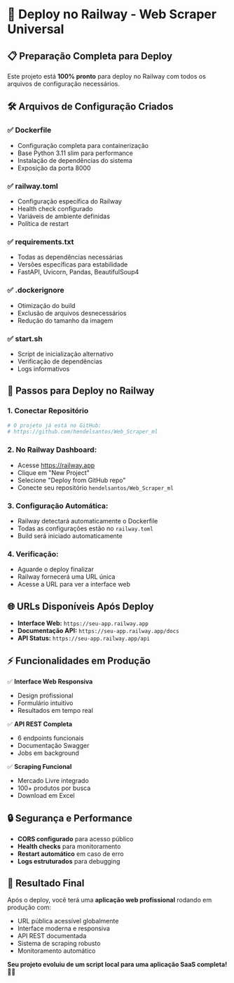 # 🚀 Deploy no Railway - Web Scraper Universal

## 📋 Preparação Completa para Deploy

Este projeto está **100% pronto** para deploy no Railway com todos os arquivos de configuração necessários.

## 🛠️ Arquivos de Configuração Criados

### ✅ **Dockerfile**

- Configuração completa para containerização
- Base Python 3.11 slim para performance
- Instalação de dependências do sistema
- Exposição da porta 8000

### ✅ **railway.toml**

- Configuração específica do Railway
- Health check configurado
- Variáveis de ambiente definidas
- Política de restart

### ✅ **requirements.txt**

- Todas as dependências necessárias
- Versões específicas para estabilidade
- FastAPI, Uvicorn, Pandas, BeautifulSoup4

### ✅ **.dockerignore**

- Otimização do build
- Exclusão de arquivos desnecessários
- Redução do tamanho da imagem

### ✅ **start.sh**

- Script de inicialização alternativo
- Verificação de dependências
- Logs informativos

## 🎯 Passos para Deploy no Railway

### 1. **Conectar Repositório**

```bash
# O projeto já está no GitHub:
# https://github.com/hendelsantos/Web_Scraper_ml
```

### 2. **No Railway Dashboard:**

- Acesse https://railway.app
- Clique em "New Project"
- Selecione "Deploy from GitHub repo"
- Conecte seu repositório `hendelsantos/Web_Scraper_ml`

### 3. **Configuração Automática:**

- Railway detectará automaticamente o Dockerfile
- Todas as configurações estão no `railway.toml`
- Build será iniciado automaticamente

### 4. **Verificação:**

- Aguarde o deploy finalizar
- Railway fornecerá uma URL única
- Acesse a URL para ver a interface web

## 🌐 URLs Disponíveis Após Deploy

- **Interface Web:** `https://seu-app.railway.app`
- **Documentação API:** `https://seu-app.railway.app/docs`
- **API Status:** `https://seu-app.railway.app/api`

## ⚡ Funcionalidades em Produção

✅ **Interface Web Responsiva**

- Design profissional
- Formulário intuitivo
- Resultados em tempo real

✅ **API REST Completa**

- 6 endpoints funcionais
- Documentação Swagger
- Jobs em background

✅ **Scraping Funcional**

- Mercado Livre integrado
- 100+ produtos por busca
- Download em Excel

## 🔒 Segurança e Performance

- **CORS configurado** para acesso público
- **Health checks** para monitoramento
- **Restart automático** em caso de erro
- **Logs estruturados** para debugging

## 🎉 Resultado Final

Após o deploy, você terá uma **aplicação web profissional** rodando em produção com:

- URL pública acessível globalmente
- Interface moderna e responsiva
- API REST documentada
- Sistema de scraping robusto
- Monitoramento automático

**Seu projeto evoluiu de um script local para uma aplicação SaaS completa!** 🚀✨
